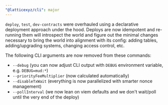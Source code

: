 ```yaml
---
"@latticexyz/cli": major
---
```


`deploy`, `test`, `dev-contracts` were overhauled using a declarative deployment approach under the hood. Deploys are now idempotent and re-running them will introspect the world and figure out the minimal changes necessary to bring the world into alignment with its config: adding tables, adding/upgrading systems, changing access control, etc.

The following CLI arguments are now removed from these commands:

- `--debug` (you can now adjust CLI output with `DEBUG` environment variable, e.g. `DEBUG=mud:*`)
- `--priorityFeeMultiplier` (now calculated automatically)
- `--disableTxWait` (everything is now parallelized with smarter nonce management)
- `--pollInterval` (we now lean on viem defaults and we don't wait/poll until the very end of the deploy)
